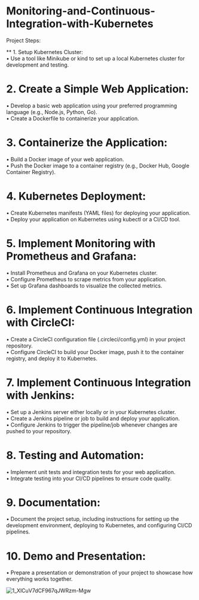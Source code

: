 # Monitoring-and-Continuous-Integration-with-Kubernetes
Project Steps:

** 1. Setup Kubernetes Cluster:<br>
• Use a tool like Minikube or kind to set up a local Kubernetes cluster for development and testing.

# 2. Create a Simple Web Application:<br>
• Develop a basic web application using your preferred programming language (e.g., Node.js, Python, Go).<br>
• Create a Dockerfile to containerize your application.

# 3. Containerize the Application:<br>
• Build a Docker image of your web application.<br>
• Push the Docker image to a container registry (e.g., Docker Hub, Google Container Registry).

# 4. Kubernetes Deployment:<br>
• Create Kubernetes manifests (YAML files) for deploying your application.<br>
• Deploy your application on Kubernetes using kubectl or a CI/CD tool.

# 5. Implement Monitoring with Prometheus and Grafana:<br>
• Install Prometheus and Grafana on your Kubernetes cluster.<br>
• Configure Prometheus to scrape metrics from your application.<br>
• Set up Grafana dashboards to visualize the collected metrics.

# 6. Implement Continuous Integration with CircleCI:<br>
• Create a CircleCI configuration file (.circleci/config.yml) in your project repository.<br>
• Configure CircleCI to build your Docker image, push it to the container registry, and deploy it to Kubernetes.

# 7. Implement Continuous Integration with Jenkins:<br>
• Set up a Jenkins server either locally or in your Kubernetes cluster.<br>
• Create a Jenkins pipeline or job to build and deploy your application.<br>
• Configure Jenkins to trigger the pipeline/job whenever changes are pushed to your repository.

# 8. Testing and Automation:<br>
• Implement unit tests and integration tests for your web application.<br>
• Integrate testing into your CI/CD pipelines to ensure code quality.

# 9. Documentation:<br>
• Document the project setup, including instructions for setting up the development environment, deploying to Kubernetes, and configuring CI/CD pipelines.

# 10. Demo and Presentation:<br>
• Prepare a presentation or demonstration of your project to showcase how everything works together.



![1_XlCuV7dCF967qJWRzm-Mgw](https://github.com/PatrykKazmierczak/Monitoring-and-Continuous-Integration-with-Kubernetes/assets/46955522/1d939857-11ef-4035-883c-f7cf3f221e2a)
